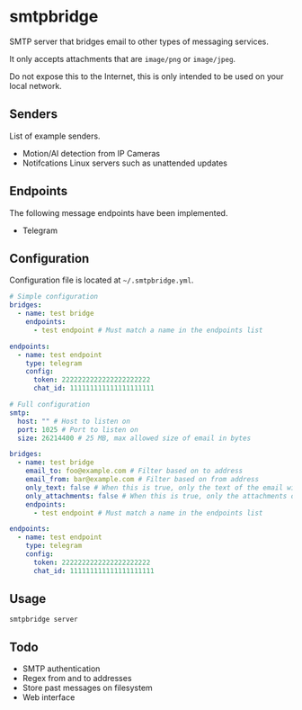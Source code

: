 # smtpbridge

SMTP server that bridges email to other types of messaging services.

It only accepts attachments that are `image/png` or `image/jpeg`.

Do not expose this to the Internet, this is only intended to be used on your local network.

## Senders

List of example senders.

- Motion/AI detection from IP Cameras
- Notifcations Linux servers such as unattended updates

## Endpoints

The following message endpoints have been implemented.

- Telegram

## Configuration

Configuration file is located at `~/.smtpbridge.yml`.

```yaml
# Simple configuration
bridges:
  - name: test bridge
    endpoints:
      - test endpoint # Must match a name in the endpoints list

endpoints:
  - name: test endpoint
    type: telegram
    config:
      token: 2222222222222222222222
      chat_id: 111111111111111111111
```

```yaml
# Full configuration
smtp:
  host: "" # Host to listen on
  port: 1025 # Port to listen on
  size: 26214400 # 25 MB, max allowed size of email in bytes

bridges:
  - name: test bridge
    email_to: foo@example.com # Filter based on to address
    email_from: bar@example.com # Filter based on from address
    only_text: false # When this is true, only the text of the email will be sent to endpoints
    only_attachments: false # When this is true, only the attachments of the email will be sent to endpoints
    endpoints:
      - test endpoint # Must match a name in the endpoints list

endpoints:
  - name: test endpoint
    type: telegram
    config:
      token: 2222222222222222222222
      chat_id: 111111111111111111111
```

## Usage

```
smtpbridge server
```

## Todo

- SMTP authentication
- Regex from and to addresses
- Store past messages on filesystem
- Web interface
